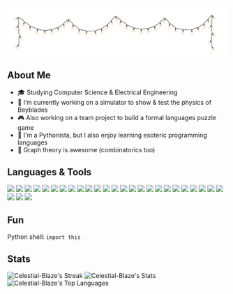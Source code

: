![](https://github.com/Celestial-Blaze/Celestial-Blaze/blob/main/Fairy_Lights_Transparent.png)
## About Me

<!--
**Celestial-Blaze/Celestial-Blaze** is a ✨ _special_ ✨ repository because its `README.md` (this file) appears on your GitHub profile.
-->

- 🎓 Studying Computer Science & Electrical Engineering
- 🌟 I’m currently working on a simulator to show & test the physics of Beyblades
- 🎮 Also working on a team project to build a formal languages puzzle game
- 🐍 I'm a Pythonista, but I also enjoy learning esoteric programming languages
- 💖 Graph theory is awesome (combinatorics too)

## Languages & Tools ##
<!--%23 is hex -->
<!-- I got these from [shields.io: ](https://shields.io/badges) -->
<!-- Find the icons from https://simpleicons.org/ -->
<!-- If the logo is not there, use the base 64 encodings found from https://icons8.com/icons -->

![](https://img.shields.io/badge/Python-blue?style=flat-square&logo=python&logoColor=white) <!-- Python -->
![](https://img.shields.io/badge/Java-orange?style=flat-square&logo=data%3Aimage%2Fpng%3Bbase64%2CiVBORw0KGgoAAAANSUhEUgAAAB4AAAAeCAYAAAA7MK6iAAAACXBIWXMAAAsTAAALEwEAmpwYAAACWElEQVR4nM3XW4iNURgG4M1kMGTMBcUkDVGSMg4XDmlMUszUqEkx5gJFUsoFEVdKITcol8SFQ3KKcqHkVHIK5RBhcqG4UTIkiker%2Bab%2BNtPYu72Ht9bFfv%2B91ru%2Bb33r%2Ff4%2FlysBMAbDS7FWQcAStOX6EhiJF2jtS9HJIZpGZV%2BJrsFnfML04KrRjp0YX2rBYTitC52YF%2FzG%2BJ2e1ZRadCBuh%2BhHzA5%2BbXB70K%2BkoglYFQI%2FMDfD38M3VOTKAawO4fN5%2FNXgp5VLeAhe4Sn6Z%2Fj5%2BImjZRFOwCS8w4pcBjiGZ7lyQpdFnkwVnuH2pcoutVAtGtCY7mpwAzAxcwSNeXNGoxljixFsxZsonJTKql7%2BX4FR6fxToaUzx1fUFyq8PpypG8kgXuMhbuF%2BZjzGNczKzB8UV297MVFXYiUOhU0ms1iOpWhJ0fTkVJgZG24vthEkc3iLbSHWEsJtwZ3BOdRl5lVFZu4W1UDCJnfguT8jpfJlZGRBzKmJmtiNoQWL5m2gPiKbmrpRjAnRjxfnWeiIktknnkSE73EzmkUHvgefnGtTScSywJxoeR1R3Z3hYDewHwuzNlowdN3DK%2FiCIymdRdpqU6GTNkfq7hRzTlFYZ3G4GHt8FOKpEx3AslQ8yf5i4e5RG8W2KK7VhXgdupyKLrNm5d%2BKJ8trwkFcx4cerlJ3UaUNnsJWTMlbZ0Oq%2BoKiz9tMdUQ4Lny4rqeXeAwOc0k2uqvg16Hw2rreUhWdagrW4URk6DhmFBjfb17dED69BXujF6fUXsKDGBfjWfM%2F%2BZzJ%2Fe%2F4BdKQrh9ckm5OAAAAAElFTkSuQmCC&logoColor=white) <!-- Java -->
![](https://img.shields.io/badge/Unity-gray?style=flat-square&logo=unity) <!-- Unity -->
![](https://img.shields.io/badge/C%23-purple?style=flat-square&logo=data%3Aimage%2Fpng%3Bbase64%2CiVBORw0KGgoAAAANSUhEUgAAADIAAAAyCAYAAAAeP4ixAAAACXBIWXMAAAsTAAALEwEAmpwYAAAD50lEQVR4nO2aSWhWVxTHn6LWJjEVbYviQBWMWq1DreIMghsXoiDWnRCH4KZ0pVk2dcCh2BoHxIUKLkS6qeDOAeoEgqjYpsQgCOJURFOrsZYa85Oj%2F4uXx0vefeb55ftSDzz4uN%2B5Z3hnvOe%2BKHoP%2FxMApgNHgb%2F02O%2FpUakAMBQ4BLSRDMeAkVGxAlAJbAGeSeCnwAZghJ4NWkM4hlsZFQsAPYHlwJ8S0izxM%2FBZAu4QYB%2FQKtwHwLdAr66RXgDMB656bnMBmBmlADAF%2BNXb1wgsjQoNwBj5uoObskqPjHQWAtc9OieACe9O8jeMBwL1wHMxbgZqgQ86QbM3UAPcF80XShaD8pX%2BNbM%2B8uVHYvaffP3THHkMUAL4VzxagDrgwzyI9zDfBW7EzD8%2BF%2BmTeY5SsnBwSxbr%2BbYEpwHnPIJ%2FAAtyl7x9%2FvOAyx7%2Fi8CcrER%2B8AraHaA69I0AoxU3J5WNWuQu94BTwPfApAypvVoyuNS%2BLVSJGi8OjGl54L4pEj4UzgKzA2mXK15MJoPVIZsahFwdyKQXsMuz4ENgP7BI1jEh%2BgFjgSXAYeCJ94b3hgY0sEL7fgtBdlqXBeD2l7sY%2FANsDGk7gI%2BlgKvw541WlL6vzHlLiCKvINASzpXMh6emEk8OaJfSLbH0zUu%2BLIqYO7n0OCT23zjgJ7lpi54rstjgGO4aL272F1QRBXab3OnLWOHc5blMEjxVcR2meGnz2pxlhVbEudTGmBJWLF2bvkO1yIK9ApgB7PZisNVTrC4kJnNVRJnIZafKdlyt3cYPmAzclSWOAMPb402CLHkqUhv3Z8VEqyyR2r3qZcxN4807VsS5zyJvzQLbYEcqgw54pkHeijQJpcpbsz7MYFopKfJEKBUdrXVGoagDWfJU5HGCIo9LUZGmBNdqKEXXOiGUxd7aj1qrLyVF1gnlgLf2udKvnTsmlkr6rfIK4kfeug0lXEGcmNLedH1BjLnXptg05LjWzTI7Nf%2Bt0HlkJrCnaFoUA2sUNbaxSv5VTJn6lKbROuFviqJpjLnSbRtcRx4oZrYDv6vGWHq%2BBKyPz6u6tI1POFjd9i2TceT6t2icCRn0ZVEk61HXb903%2Bwmgg32fxIbZZwP3lWU56rritiIV%2BY1l6hUzbox60OqMZsQu2M3dvlamsjhB8bE75IhrAKzMMnx423HQZC9rhcBpYFYg7XLJ4mbOqwoxoLOR51op1ahgfyY65obfAV90YkC3NUiJIh%2BZzi2lIXZVrkPsbnWt0O0uegp49XYypHsu5svQa11yGZrD9fSLorqe7lYfDHS7TzjioEPVL%2Fqgplm%2FS%2BejmvcQdQ5eAiLtHS%2F8tC9zAAAAAElFTkSuQmCC&logoColor=white) <!-- C# -->
![](https://img.shields.io/badge/MySQL-orange?style=flat-square&logo=mysql&logoColor=white) <!-- MySQL -->
![](https://img.shields.io/badge/MATLAB-blue?style=flat-square&logo=data%3Aimage%2Fpng%3Bbase64%2CiVBORw0KGgoAAAANSUhEUgAAADIAAAAyCAYAAAAeP4ixAAAACXBIWXMAAAsTAAALEwEAmpwYAAADOklEQVR4nO2aW4hNURjH12DcLzNjkkJuyYypeSC3KMVE8%2BLuAXlxKWqEB%2FKgURqRhKlBI8Y0xZSExguNNyNCSeSShDpuYUaJyOWnZb4zljNnn332Pmufs4%2FmV9NZa529vrX%2B7fWt9a3vjFJddNEB0Ae4BLwBNqpsBajhX2pVtgDkyGcx8J3ObFdhBxgN9JPyReLzA5isQu4P66U8k8TcA3qqMAJUAWOl3IQ7m1TYAEqABimPA34mIaQVKFBhAegGtABTpH6Y5KlSYQGoAG5LuQD47EHIRyAv0xr0xEcCn4A1Ut%2BKd3ZkWkQOcBloA%2FpK%2FYkPIa8zuoMBO2Uih6Q%2BF%2F%2BsyJRzVwK%2F5K9I2s%2BlIORaukVM145tTOCKtA93CEe8MDEdAvKAenkDJkvk%2B12kzomgRYwHHscZOAL00I4qDpsqX4DBQQaB%2Bi4Rj0p5Zjn2qAhCxCAJ7uKh%2FWGYPKdPdVvcDELIhgQDNsozpdin2Mbk9e4z36gvkzDCRDt8qXxfG4CQPX4n3x0oA84YW6g%2BE%2FKNMOSGMVCTtA8RB7VNRM%2FJi4AiYC%2Fw1sHgc2CaPNsLqJb2GdK2m%2BCY4zb5AcBa4HqSBr%2Ba2Q9985PPfImxgqLOScAkWc86UvXDhehSE3sHCJa2ToEk0GzJ%2BEojO%2FKN4CmPFXLLgtF9hq%2FcIT3UxQrpDxyNEyclS6OOeMXWSdLHByA3np%2FMk63NCzWGiCB3qeSWlyFG7zancEefJ9ukj775HSQzHHPbhpcC7xw6vzC22VwdXpM5XkVXRCIx%2BmQ%2Bb3TSPtQQzTVJuGIzIPTLnzSTK8BqSf135GOBxcD7ACYV0fdzYCgwQWcbgfvWc1%2FyFsy3ZJMHwAiHHIAOTp859LvrWYgY7g2MAVYBVy2JaI3mhV2S4PsdjolRKlWAdRZO8kUexisDXsb0t%2FNrF7AwhQP1tI%2FxCsVvozRbESLGj%2FgQoe%2F7hSnck6rFTqtNIX4uUgssrYZyOyr%2BGj3uQUS9CitAeZIiHgEDVVihfYt0S43qZEWJCjvAwwQitA%2FNUtkAcDZBgDdVZQu0Z15iaYlmHrMGYIsh4Km%2By0f%2F2yGroD0nvBmY7XpX6OI%2F5jcc0m1zV2nyHgAAAABJRU5ErkJggg%3D%3D&logoColor=white) <!-- MATLAB -->
![](https://img.shields.io/badge/UML-%23370a80?style=flat-square&logo=uml&logoColor=white) <!-- UML -->
![](https://img.shields.io/badge/JavaScript-%23d6a400?style=flat-square&logo=javascript&logoColor=white) <!-- JavaScript -->
![](https://img.shields.io/badge/Prolog-%230f548c?style=flat-square&logo=prolog&logoColor=white) <!-- Prolog -->
![](https://img.shields.io/badge/SML-%23a10224?style=flat-square&logo=sml&logoColor=white) <!-- SML -->
![](https://img.shields.io/badge/PyCharm-darkgreen?style=flat-square&logo=pycharm) <!-- PyCharm -->
![](https://img.shields.io/badge/IntelliJ-%23ed00c2?style=flat-square&logo=intellijidea) <!-- IntelliJ -->
![](https://img.shields.io/badge/Rider-blue?style=flat-square&logo=rider) <!-- Rider -->
![](https://img.shields.io/badge/Eclipse%20IDE-%23281a66?style=flat-square&logo=eclipseide&logoColor=white) <!-- Eclipse IDE -->
![](https://img.shields.io/badge/HTML-orange?style=flat-square&logo=html5&logoColor=white) <!-- HTML -->
![](https://img.shields.io/badge/PHP-%23686b9c?style=flat-square&logo=php&logoColor=white) <!-- PHP -->
![](https://img.shields.io/badge/Notepad%2B%2B-%2345a827?style=flat-square&logo=notepadplusplus&logoColor=white) <!-- Notepad++ -->
![](https://img.shields.io/badge/NumPy-%234761c9?style=flat-square&logo=numpy&logoColor=white) <!-- NumPy -->
![](https://img.shields.io/badge/Notion-gray?style=flat-square&logo=notion&logoColor=white) <!-- Notion -->
![](https://img.shields.io/badge/LaTeX-%23008080?style=flat-square&logo=latex&logoColor=white) <!-- LaTeX -->
![](https://img.shields.io/badge/Replit-orange?style=flat-square&logo=replit&logoColor=white) <!-- Replit -->
![](https://img.shields.io/badge/Deepnote-blue?style=flat-square&logo=deepnote&logoColor=white) <!-- Deepnote -->
![](https://img.shields.io/badge/Clojure-%2307912c?style=flat-square&logo=clojure&logoColor=white) <!-- Clojure -->
![](https://img.shields.io/badge/PythonAnywhere-%23102857?style=flat-square&logo=pythonanywhere&logoColor=white) <!-- PythonAnywhere -->
![](https://img.shields.io/badge/Miro-yellow?style=flat-square&logo=miro&logoColor=white) <!-- Miro -->
![](https://img.shields.io/badge/Overleaf-%23286634?style=flat-square&logo=overleaf&logoColor=white) <!-- Overleaf -->
![](https://img.shields.io/badge/draw.io-orange?style=flat-square&logo=diagramsdotnet&logoColor=white) <!-- Draw.io -->
![](https://img.shields.io/badge/Krita-%23e605c8?style=flat-square&logo=krita&logoColor=white) <!-- Krita -->
<!-- Future Goals (more stuff I wanna put here): MongoDB, Arnold C, PyTest, Blender, Unreal Engine, Flask/Django, C++, Jira, Wolfram Mathematica, Rust, Keras, Google Earth Engine -->

## Fun ##

Python shell: `import this`

## Stats ##

![Celestial-Blaze's Streak](https://github-readme-streak-stats.herokuapp.com/?user=Celestial-Blaze&theme=material-palenight&hide_border=true)
![Celestial-Blaze's Stats](https://github-readme-stats.vercel.app/api?username=Celestial-Blaze&theme=material-palenight&show_icons=true&hide_border=true&count_private=true)
![Celestial-Blaze's Top Languages](https://github-readme-stats.vercel.app/api/top-langs/?username=Celestial-Blaze&theme=material-palenight&show_icons=true&hide_border=true&layout=compact)
